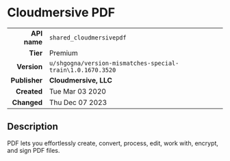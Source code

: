 # Cloudmersive PDF
| | |
|-:|-|
|**API name**|`shared_cloudmersivepdf`|
|**Tier**|Premium|
|**Version**|`u/shgogna/version-mismatches-special-train\1.0.1670.3520`|
|**Publisher**|**Cloudmersive, LLC**|
|**Created**|Tue Mar 03 2020|
|**Changed**|Thu Dec 07 2023|

## Description
PDF lets you effortlessly create, convert, process, edit, work with, encrypt, and sign PDF files.
